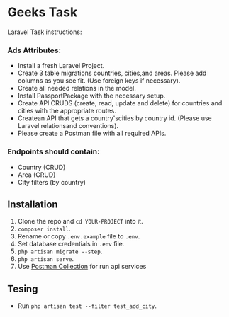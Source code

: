 # Geeks Task

Laravel Task instructions:

### Ads Attributes:
- Install a fresh Laravel Project. 
- Create 3 table migrations countries, cities,and areas. Please add columns as you see fit. (Use foreign keys if necessary).
- Create all needed relations in the model.
- Install PassportPackage with the necessary setup.
- Create API CRUDS (create, read, update and delete) for countries and cities with the appropriate routes.
- Createan API that gets a country'scities by country id. (Please use Laravel relationsand conventions).
- Please create a Postman file with all required APIs.
### Endpoints should contain:
- Country (CRUD)
- Area (CRUD)
- City filters (by country)

## Installation

1. Clone the repo and `cd YOUR-PROJECT` into it.
1. `composer install`.
1. Rename or copy `.env.example` file to `.env`.
1. Set database credentials in `.env` file.
1. `php artisan migrate --step`.
1. `php artisan serve`.
1. Use [Postman Collection](https://documenter.getpostman.com/view/6784299/2s93RRvsuR) for run api services

## Tesing
- Run `php artisan test --filter test_add_city`.
   
